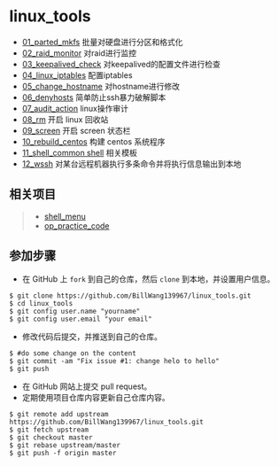 # linux_tools

* [01_parted_mkfs](./01_parted_mkfs/) 批量对硬盘进行分区和格式化
* [02_raid_monitor](./02_raid_monitor/) 对raid进行监控
* [03_keepalived_check](./03_keepalived_check/) 对keepalived的配置文件进行检查
* [04_linux_iptables](./04_linux_iptables/) 配置iptables
* [05_change_hostname](./05_change_hostname/) 对hostname进行修改
* [06_denyhosts](./06_denyhosts/) 简单防止ssh暴力破解脚本
* [07_audit_action](./07_audit_action/) linux操作审计
* [08_rm](./08_rm/) 开启 linux 回收站
* [09_screen](./09_screen/) 开启 screen 状态栏
* [10_rebuild_centos](./10_rebuild_centos/) 构建 centos 系统程序
* [11_shell_common shell](./11_shell_common/) 相关模板
* [12_wssh](./12_wssh/) 对某台远程机器执行多条命令并将执行信息输出到本地

## 相关项目

> * [shell_menu](https://github.com/BillWang139967/shell_menu)
> * [op_practice_code](https://github.com/BillWang139967/op_practice_code)

## 参加步骤

* 在 GitHub 上 `fork` 到自己的仓库，然后 `clone` 到本地，并设置用户信息。
```
$ git clone https://github.com/BillWang139967/linux_tools.git
$ cd linux_tools
$ git config user.name "yourname"
$ git config user.email "your email"
```
* 修改代码后提交，并推送到自己的仓库。
```
$ #do some change on the content
$ git commit -am "Fix issue #1: change helo to hello"
$ git push
```
* 在 GitHub 网站上提交 pull request。
* 定期使用项目仓库内容更新自己仓库内容。
```
$ git remote add upstream https://github.com/BillWang139967/linux_tools.git
$ git fetch upstream
$ git checkout master
$ git rebase upstream/master
$ git push -f origin master
```
